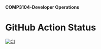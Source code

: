 #### COMP3104-Developer Operations


# GitHub Action Status
[![CI](https://github.com/LoudMouthLemon/COMP3104/actions/workflows/ci.yml/badge.svg)](https://github.com/LoudMouthLemon/COMP3104/actions/workflows/ci.yml)
